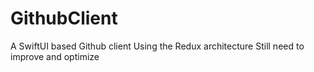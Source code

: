 # GithubClient

A SwiftUI based Github client
Using the Redux architecture
Still need to improve and optimize
